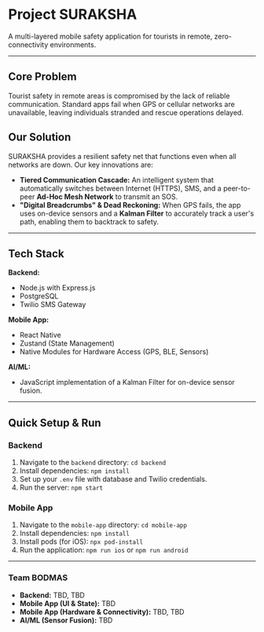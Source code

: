 # Project SURAKSHA

A multi-layered mobile safety application for tourists in remote, zero-connectivity environments.

---

## Core Problem

Tourist safety in remote areas is compromised by the lack of reliable communication. Standard apps fail when GPS or cellular networks are unavailable, leaving individuals stranded and rescue operations delayed.

## Our Solution

SURAKSHA provides a resilient safety net that functions even when all networks are down. Our key innovations are:

- **Tiered Communication Cascade:** An intelligent system that automatically switches between Internet (HTTPS), SMS, and a peer-to-peer **Ad-Hoc Mesh Network** to transmit an SOS.
- **"Digital Breadcrumbs" & Dead Reckoning:** When GPS fails, the app uses on-device sensors and a **Kalman Filter** to accurately track a user's path, enabling them to backtrack to safety.

---

## Tech Stack

**Backend:**

- Node.js with Express.js
- PostgreSQL
- Twilio SMS Gateway

**Mobile App:**

- React Native
- Zustand (State Management)
- Native Modules for Hardware Access (GPS, BLE, Sensors)

**AI/ML:**

- JavaScript implementation of a Kalman Filter for on-device sensor fusion.

---

## Quick Setup & Run

### Backend

1. Navigate to the `backend` directory: `cd backend`
2. Install dependencies: `npm install`
3. Set up your `.env` file with database and Twilio credentials.
4. Run the server: `npm start`

### Mobile App

1. Navigate to the `mobile-app` directory: `cd mobile-app`
2. Install dependencies: `npm install`
3. Install pods (for iOS): `npx pod-install`
4. Run the application: `npm run ios` or `npm run android`

---

### Team BODMAS

- **Backend:** TBD, TBD
- **Mobile App (UI & State):** TBD
- **Mobile App (Hardware & Connectivity):** TBD, TBD
- **AI/ML (Sensor Fusion):** TBD
